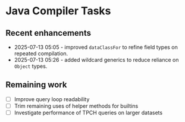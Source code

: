 # Java Compiler Tasks

## Recent enhancements
- 2025-07-13 05:05 - improved `dataClassFor` to refine field types on repeated compilation.
- 2025-07-13 05:26 - added wildcard generics to reduce reliance on `Object` types.

## Remaining work
- [ ] Improve query loop readability
- [ ] Trim remaining uses of helper methods for builtins
- [ ] Investigate performance of TPCH queries on larger datasets
